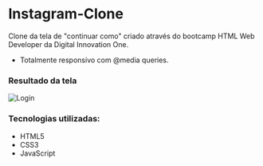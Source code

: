 # Instagram-Clone
Clone da tela de "continuar como" criado através do bootcamp HTML Web Developer da Digital Innovation One.
- Totalmente responsivo com @media queries.

### Resultado da tela
![Login](https://user-images.githubusercontent.com/65426690/102403260-c10e1e80-3fc4-11eb-916b-beab8dd7e3c2.png)

### Tecnologias utilizadas:
- HTML5  
- CSS3
- JavaScript
